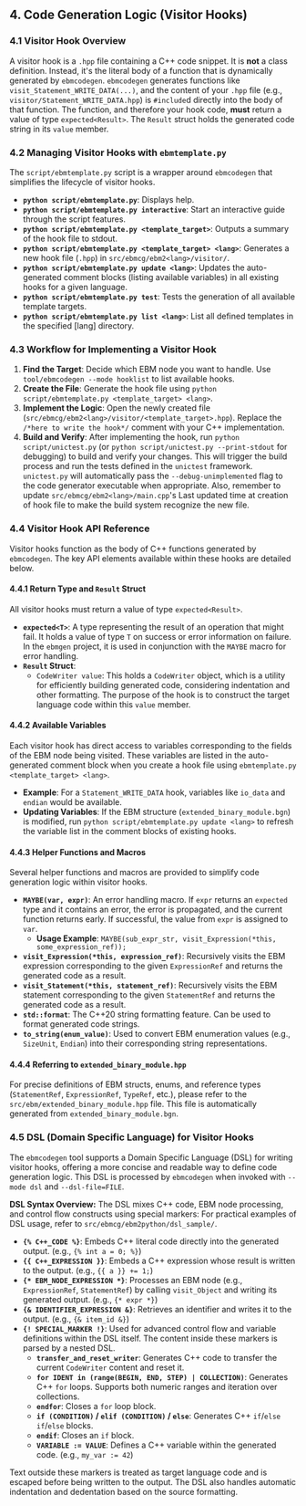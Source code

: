 ## 4. Code Generation Logic (Visitor Hooks)

### 4.1 Visitor Hook Overview
A visitor hook is a `.hpp` file containing a C++ code snippet. It is **not** a class definition. Instead, it's the literal body of a function that is dynamically generated by `ebmcodegen`. `ebmcodegen` generates functions like `visit_Statement_WRITE_DATA(...)`, and the content of your `.hpp` file (e.g., `visitor/Statement_WRITE_DATA.hpp`) is `#include`d directly into the body of that function. The function, and therefore your hook code, **must** return a value of type `expected<Result>`. The `Result` struct holds the generated code string in its `value` member.

### 4.2 Managing Visitor Hooks with `ebmtemplate.py`
The `script/ebmtemplate.py` script is a wrapper around `ebmcodegen` that simplifies the lifecycle of visitor hooks.
-   **`python script/ebmtemplate.py`**: Displays help.
-   **`python script/ebmtemplate.py interactive`**: Start an interactive guide through the script features.
-   **`python script/ebmtemplate.py <template_target>`**: Outputs a summary of the hook file to stdout.
-   **`python script/ebmtemplate.py <template_target> <lang>`**: Generates a new hook file (`.hpp`) in `src/ebmcg/ebm2<lang>/visitor/`.
-   **`python script/ebmtemplate.py update <lang>`**: Updates the auto-generated comment blocks (listing available variables) in all existing hooks for a given language.
-   **`python script/ebmtemplate.py test`**: Tests the generation of all available template targets.
-   **`python script/ebmtemplate.py list <lang>`**: List all defined templates in the specified [lang] directory.

### 4.3 Workflow for Implementing a Visitor Hook
1.  **Find the Target**: Decide which EBM node you want to handle. Use `tool/ebmcodegen --mode hooklist` to list available hooks.
2.  **Create the File**: Generate the hook file using `python script/ebmtemplate.py <template_target> <lang>`.
3.  **Implement the Logic**: Open the newly created file (`src/ebmcg/ebm2<lang>/visitor/<template_target>.hpp`). Replace the `/*here to write the hook*/` comment with your C++ implementation.
4.  **Build and Verify**: After implementing the hook, run `python script/unictest.py` (or `python script/unictest.py --print-stdout` for debugging) to build and verify your changes. This will trigger the build process and run the tests defined in the `unictest` framework. `unictest.py` will automatically pass the `--debug-unimplemented` flag to the code generator executable when appropriate. Also, remember to update `src/ebmcg/ebm2<lang>/main.cpp`'s Last updated time at creation of hook file to make the build system recognize the new file.

### 4.4 Visitor Hook API Reference

Visitor hooks function as the body of C++ functions generated by `ebmcodegen`. The key API elements available within these hooks are detailed below.

#### 4.4.1 Return Type and `Result` Struct

All visitor hooks must return a value of type `expected<Result>`.

-   **`expected<T>`**: A type representing the result of an operation that might fail. It holds a value of type `T` on success or error information on failure. In the `ebmgen` project, it is used in conjunction with the `MAYBE` macro for error handling.
-   **`Result` Struct**:
    -   `CodeWriter value`: This holds a `CodeWriter` object, which is a utility for efficiently building generated code, considering indentation and other formatting. The purpose of the hook is to construct the target language code within this `value` member.

#### 4.4.2 Available Variables

Each visitor hook has direct access to variables corresponding to the fields of the EBM node being visited. These variables are listed in the auto-generated comment block when you create a hook file using `ebmtemplate.py <template_target> <lang>`.

-   **Example**: For a `Statement_WRITE_DATA` hook, variables like `io_data` and `endian` would be available.
-   **Updating Variables**: If the EBM structure (`extended_binary_module.bgn`) is modified, run `python script/ebmtemplate.py update <lang>` to refresh the variable list in the comment blocks of existing hooks.

#### 4.4.3 Helper Functions and Macros

Several helper functions and macros are provided to simplify code generation logic within visitor hooks.

-   **`MAYBE(var, expr)`**: An error handling macro. If `expr` returns an `expected` type and it contains an error, the error is propagated, and the current function returns early. If successful, the value from `expr` is assigned to `var`.
    -   **Usage Example**: `MAYBE(sub_expr_str, visit_Expression(*this, some_expression_ref));`
-   **`visit_Expression(*this, expression_ref)`**: Recursively visits the EBM expression corresponding to the given `ExpressionRef` and returns the generated code as a result.
-   **`visit_Statement(*this, statement_ref)`**: Recursively visits the EBM statement corresponding to the given `StatementRef` and returns the generated code as a result.
-   **`std::format`**: The C++20 string formatting feature. Can be used to format generated code strings.
-   **`to_string(enum_value)`**: Used to convert EBM enumeration values (e.g., `SizeUnit`, `Endian`) into their corresponding string representations.

#### 4.4.4 Referring to `extended_binary_module.hpp`

For precise definitions of EBM structs, enums, and reference types (`StatementRef`, `ExpressionRef`, `TypeRef`, etc.), please refer to the `src/ebm/extended_binary_module.hpp` file. This file is automatically generated from `extended_binary_module.bgn`.

### 4.5 DSL (Domain Specific Language) for Visitor Hooks
The `ebmcodegen` tool supports a Domain Specific Language (DSL) for writing visitor hooks, offering a more concise and readable way to define code generation logic. This DSL is processed by `ebmcodegen` when invoked with `--mode dsl` and `--dsl-file=FILE`.

**DSL Syntax Overview:**
The DSL mixes C++ code, EBM node processing, and control flow constructs using special markers:
For practical examples of DSL usage, refer to `src/ebmcg/ebm2python/dsl_sample/`.
-   **`{% C++_CODE %}`**: Embeds C++ literal code directly into the generated output. (e.g., `{% int a = 0; %}`)
-   **`{{ C++_EXPRESSION }}`**: Embeds a C++ expression whose result is written to the output. (e.g., `{{ a }} += 1;`)
-   **`{* EBM_NODE_EXPRESSION *}`**: Processes an EBM node (e.g., `ExpressionRef`, `StatementRef`) by calling `visit_Object` and writing its generated output. (e.g., `{* expr *}`)
-   **`{& IDENTIFIER_EXPRESSION &}`**: Retrieves an identifier and writes it to the output. (e.g., `{& item_id &}`)
-   **`{! SPECIAL_MARKER !}`**: Used for advanced control flow and variable definitions within the DSL itself. The content inside these markers is parsed by a nested DSL.
    -   **`transfer_and_reset_writer`**: Generates C++ code to transfer the current `CodeWriter` content and reset it.
    -   **`for IDENT in (range(BEGIN, END, STEP) | COLLECTION)`**: Generates C++ `for` loops. Supports both numeric ranges and iteration over collections.
    -   **`endfor`**: Closes a `for` loop block.
    -   **`if (CONDITION)` / `elif (CONDITION)` / `else`**: Generates C++ `if`/`else if`/`else` blocks.
    -   **`endif`**: Closes an `if` block.
    -   **`VARIABLE := VALUE`**: Defines a C++ variable within the generated code. (e.g., `my_var := 42`)

Text outside these markers is treated as target language code and is escaped before being written to the output. The DSL also handles automatic indentation and dedentation based on the source formatting.
